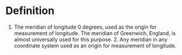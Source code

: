 # Definition

1.  The meridian of longitude 0 degrees, used as the origin for
    measurement of longitude. The meridian of Greenwich, England, is
    almost universally used for this purpose. 2. Any meridian in any
    coordinate system used as an origin for measurement of longitude.
